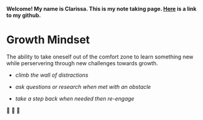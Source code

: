 **Welcome! My name is Clarissa. This is my note taking page. [Here](https://github.com/yoshiontheloose) is a link to my github.**

# Growth Mindset

The ability to take oneself out of the comfort zone to learn something new while perservering through new challenges towards growth.
 
 * _climb the wall of distractions_ 
 
 * _ask questions or research when met with an obstacle_
 
 * _take a step back when needed then re-engage_
  
 :partying_face: 	:partying_face: 	:partying_face:	
 
  

